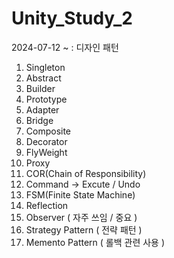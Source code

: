 # Unity_Study_2

2024-07-12 ~ : 디자인 패턴

1. Singleton
2. Abstract
3. Builder
4. Prototype
5. Adapter
6. Bridge
7. Composite
8. Decorator
9. FlyWeight
10. Proxy
11. COR(Chain of Responsibility)
12. Command -> Excute / Undo
13. FSM(Finite State Machine)
14. Reflection
15. Observer ( 자주 쓰임 / 중요 )
16. Strategy Pattern ( 전략 패턴 )
17. Memento Pattern ( 롤백 관련 사용 )
